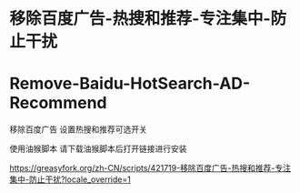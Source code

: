 # 移除百度广告-热搜和推荐-专注集中-防止干扰
# Remove-Baidu-HotSearch-AD-Recommend
移除百度广告 设置热搜和推荐可选开关 

使用油猴脚本 请下载油猴脚本后打开链接进行安装

https://greasyfork.org/zh-CN/scripts/421719-移除百度广告-热搜和推荐-专注集中-防止干扰?locale_override=1
